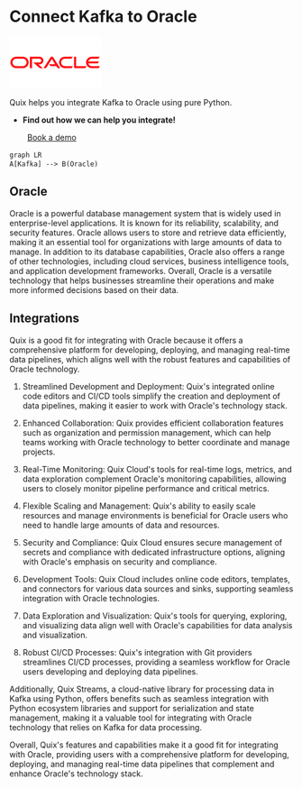 # Connect Kafka to Oracle

![](./images/logo_1.jpg)

Quix helps you integrate Kafka to Oracle using pure Python.

<div class="grid cards blog-grid-card" markdown>

- __Find out how we can help you integrate!__

    <a class="md-button md-button--primary" href="https://share.hsforms.com/1iW0TmZzKQMChk0lxd_tGiw4yjw2?__hstc=175542013.2303933fbd746c0ac86d9ccbe9bc9100.1728383268831.1729603416735.1729620918855.31&__hssc=175542013.1.1729620918855&__hsfp=2132701734" target="_blank" style="margin:.5rem;">Book a demo</a>

</div>

```mermaid
graph LR
A[Kafka] --> B(Oracle)
```

## Oracle

Oracle is a powerful database management system that is widely used in enterprise-level applications. It is known for its reliability, scalability, and security features. Oracle allows users to store and retrieve data efficiently, making it an essential tool for organizations with large amounts of data to manage. In addition to its database capabilities, Oracle also offers a range of other technologies, including cloud services, business intelligence tools, and application development frameworks. Overall, Oracle is a versatile technology that helps businesses streamline their operations and make more informed decisions based on their data.

## Integrations

Quix is a good fit for integrating with Oracle because it offers a comprehensive platform for developing, deploying, and managing real-time data pipelines, which aligns well with the robust features and capabilities of Oracle technology. 

1. Streamlined Development and Deployment: Quix's integrated online code editors and CI/CD tools simplify the creation and deployment of data pipelines, making it easier to work with Oracle's technology stack.

2. Enhanced Collaboration: Quix provides efficient collaboration features such as organization and permission management, which can help teams working with Oracle technology to better coordinate and manage projects.

3. Real-Time Monitoring: Quix Cloud's tools for real-time logs, metrics, and data exploration complement Oracle's monitoring capabilities, allowing users to closely monitor pipeline performance and critical metrics.

4. Flexible Scaling and Management: Quix's ability to easily scale resources and manage environments is beneficial for Oracle users who need to handle large amounts of data and resources.

5. Security and Compliance: Quix Cloud ensures secure management of secrets and compliance with dedicated infrastructure options, aligning with Oracle's emphasis on security and compliance.

6. Development Tools: Quix Cloud includes online code editors, templates, and connectors for various data sources and sinks, supporting seamless integration with Oracle technologies.

7. Data Exploration and Visualization: Quix's tools for querying, exploring, and visualizing data align well with Oracle's capabilities for data analysis and visualization.

8. Robust CI/CD Processes: Quix's integration with Git providers streamlines CI/CD processes, providing a seamless workflow for Oracle users developing and deploying data pipelines.

Additionally, Quix Streams, a cloud-native library for processing data in Kafka using Python, offers benefits such as seamless integration with Python ecosystem libraries and support for serialization and state management, making it a valuable tool for integrating with Oracle technology that relies on Kafka for data processing.

Overall, Quix's features and capabilities make it a good fit for integrating with Oracle, providing users with a comprehensive platform for developing, deploying, and managing real-time data pipelines that complement and enhance Oracle's technology stack.


